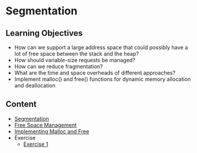 # Segmentation

## Learning Objectives
- How can we support a large address space that could possibly have a lot of free space between the stack and the heap?
- How should variable-size requests be managed?
- How can we reduce fragmentation?
- What are the time and space overheads of different approaches?
- Implement malloc() and free() functions for dynamic memory allocation and deallocation

## Content
- [Segmentation](./Segmentation/README.md)
- [Free Space Management](./Free_Space_Management/README.md)
- [Implementing Malloc and Free](./Implementing_Malloc_and_Free/README.md)
- Exercise
    - [Exercise 1](./EXAM/Exervise-1.md)
